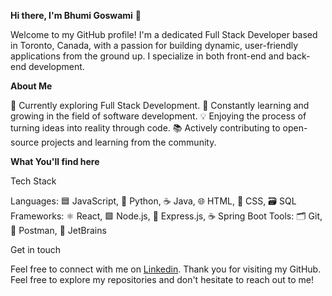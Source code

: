 **Hi there, I'm Bhumi Goswami** 👋

Welcome to my GitHub profile! I'm a dedicated Full Stack Developer based in Toronto, Canada, with a passion for building dynamic, user-friendly applications from the ground up. I specialize in both front-end and back-end development. 

**About Me**

🌟 Currently exploring Full Stack Development.
🌱 Constantly learning and growing in the field of software development.
💡 Enjoying the process of turning ideas into reality through code.
📚 Actively contributing to open-source projects and learning from the community.

**What You'll find here**

Tech Stack

Languages: 🟦 JavaScript, 🐍 Python, ☕ Java, 🌐 HTML, 🎨 CSS, 🗃️ SQL
Frameworks: ⚛️ React, 🟩 Node.js, 🚀 Express.js, ☕ Spring Boot
Tools: 🗂️ Git, 🧪 Postman, 🔧 JetBrains

Get in touch

Feel free to connect with me on [Linkedin]([url](https://www.linkedin.com/in/bhumigoswami/)).
Thank you for visiting my GitHub. Feel free to explore my repositories and don't hesitate to reach out to me!


  
